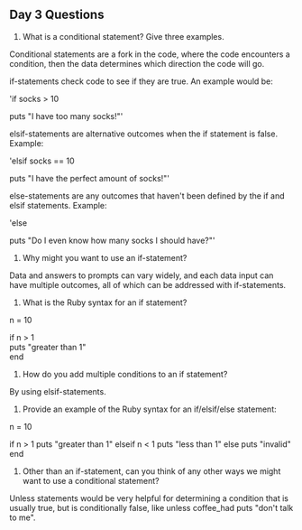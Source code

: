 ## Day 3 Questions

1. What is a conditional statement? Give three examples.

Conditional statements are a fork in the code, where the code encounters a condition, then the data determines which direction the code will go.

if-statements check code to see if they are true. An example would be:

'if socks > 10

puts "I have too many socks!"'

elsif-statements are alternative outcomes when the if statement is false. Example:

'elsif socks == 10

puts "I have the perfect amount of socks!"'

else-statements are any outcomes that haven't been defined by the if and elsif statements. Example:

'else

puts "Do I even know how many socks I should have?"'

1. Why might you want to use an if-statement?

Data and answers to prompts can vary widely, and each data input can have multiple outcomes, all of which can be addressed with if-statements.

1. What is the Ruby syntax for an if statement?

n = 10

if n > 1 <br/>
  puts "greater than 1" <br/>
end

1. How do you add multiple conditions to an if statement?

By using elsif-statements.

1. Provide an example of the Ruby syntax for an if/elsif/else statement:

n = 10

if n > 1
  puts "greater than 1"
elseif n < 1
  puts "less than 1"
else
  puts "invalid"
end

1. Other than an if-statement, can you think of any other ways we might want to use a conditional statement?

Unless statements would be very helpful for determining a condition that is usually true, but is conditionally false, like unless coffee_had puts "don't talk to me".
